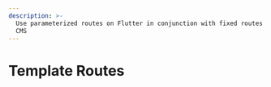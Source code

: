 ```yaml
---
description: >-
  Use parameterized routes on Flutter in conjunction with fixed routes on the
  CMS
---
```


# Template Routes

